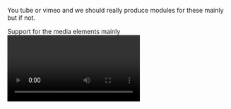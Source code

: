 You tube or vimeo and we should really produce modules for these mainly but if not. 

Support for the media elements mainly <video> and <audio> can be had through